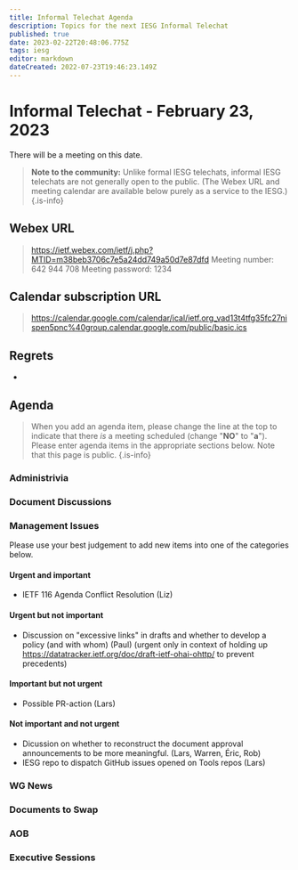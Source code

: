 ```yaml
---
title: Informal Telechat Agenda
description: Topics for the next IESG Informal Telechat
published: true
date: 2023-02-22T20:48:06.775Z
tags: iesg
editor: markdown
dateCreated: 2022-07-23T19:46:23.149Z
---
```


# Informal Telechat - February 23, 2023
 There will be a meeting on this date.

> **Note to the community:** Unlike formal IESG telechats, informal IESG telechats are not generally open to the public. (The Webex URL and meeting calendar are available below purely as a service to the IESG.)
{.is-info}


## Webex URL

> https://ietf.webex.com/ietf/j.php?MTID=m38beb3706c7e5a24dd749a50d7e87dfd
Meeting number: 642 944 708
Meeting password: 1234 

## Calendar subscription URL

> https://calendar.google.com/calendar/ical/ietf.org_vad13t4tfg35fc27nispen5pnc%40group.calendar.google.com/public/basic.ics


## Regrets

* 

## Agenda

> When you add an agenda item, please change the line at the top to indicate that there *is* a meeting scheduled (change "**NO**" to "**a**"). Please enter agenda items in the appropriate sections below.
Note that this page is public.
{.is-info}

### Administrivia

### Document Discussions

### Management Issues

Please use your best judgement to add new items into one of the categories below.

#### Urgent and important
* IETF 116 Agenda Conflict Resolution (Liz)

#### Urgent but not important
* Discussion on "excessive links" in drafts and whether to develop a policy (and with whom) (Paul)
  (urgent only in context of holding up https://datatracker.ietf.org/doc/draft-ietf-ohai-ohttp/  to prevent precedents)

#### Important but not urgent
* Possible PR-action (Lars)

#### Not important and not urgent
* Dicussion on whether to reconstruct the document approval announcements to be more meaningful. (Lars, Warren, Éric, Rob)
* IESG repo to dispatch GitHub issues opened on Tools repos (Lars)


### WG News 

### Documents to Swap 

### AOB

### Executive Sessions

